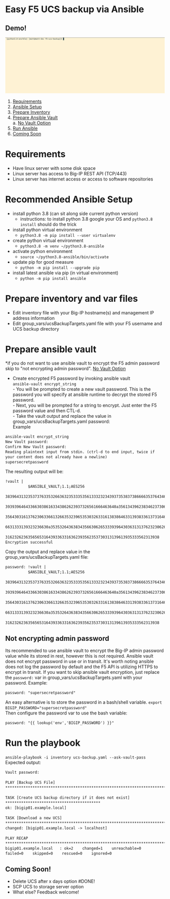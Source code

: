 # Easy F5 UCS backup via Ansible

## Demo!
![Alt Text](https://github.com/megamattzilla/ansible/raw/main/f5-ucs-backup/ucs-ansible.gif)

1.  [Requirements](#Requirements)
2.  [Ansible Setup](#Ansible_Setup)
3.  [Prepare Inventory](#Prepare_Inventory)
4.  [Prepare Ansible Vault](#Prepare_Ansible_Vault)  
    a.  [No Vault Option](#no_password_encrypt)
5.  [Run Ansible](#Run_Ansible)
6.  [Coming Soon](#new_features)


# Requirements <a name="Requirements"></a>
- Have linux server with some disk space
- Linux server has access to Big-IP REST API (TCP/443)
- Linux server has internet access or access to software repositories

# Recommended Ansible Setup <a name="Ansible_Setup"></a>
- install python 3.8 (can sit along side current python version)
    - instructions: to install python 3.8 google your OS and `python3.8 install` should do the trick
- install python virtual environment
    - `python3.8 -m pip install --user virtualenv` 
- create python virtual environment
    - `python3.8 -m venv ~/python3.8-ansible` 
- activate python environment
    - `source ~/python3.8-ansible/bin/activate`
- update pip for good measure
    - `python -m pip install --upgrade pip`
- install latest ansible via pip (in virtual environment)
    - `python -m pip install ansible`

# Prepare inventory and var files <a name="Prepare_Inventory"></a>
- Edit inventory file with your Big-IP hostname(s) and management IP address information
- Edit group_vars/ucsBackupTargets.yaml file with your F5 username and UCS backup directory

# Prepare ansible vault <a name="Prepare_Ansible_Vault"></a>
*if you do not want to use ansible vault to encrypt the F5 admin password skip to "not encrypting admin password". [No Vault Option](#no_password_encrypt)

- Create encrypted F5 password by invoking ansible vault  
`ansible-vault encrypt_string`  
        - You will be prompted to create a new vault password. This is the password you will specify at ansible runtime to decrypt the stored F5 password.  
        - Next, you will be prompted for a string to encrypt. Just enter the F5 password value and then CTL-d.  
        - Take the vault output and replace the value in group_vars/ucsBackupTargets.yaml password: <value>  
Example
``` 
ansible-vault encrypt_string
New Vault password: 
Confirm New Vault password: 
Reading plaintext input from stdin. (ctrl-d to end input, twice if your content does not already have a newline)
supersecretpassword
```
The resulting output will be:  
``` 
!vault |
          $ANSIBLE_VAULT;1.1;AES256
          38396431323537376335326636323533353561333232343937353837386666353764346264643539
          3939396464336630386163343862623937326561666463640a356134396238346237306235316338
          35643031613762306336613266353239653530326331613838646331393833613731646539626331
          6631333139323236630a353532643638343566306265333939643036313137623230626633326131
          31623262363565653164393363316362393562353730313139613935333562313938
Encryption successful
```
Copy the output and replace value in the group_vars/ucsBackupTargets.yaml file:
```
password: !vault |
          $ANSIBLE_VAULT;1.1;AES256
          38396431323537376335326636323533353561333232343937353837386666353764346264643539
          3939396464336630386163343862623937326561666463640a356134396238346237306235316338
          35643031613762306336613266353239653530326331613838646331393833613731646539626331
          6631333139323236630a353532643638343566306265333939643036313137623230626633326131
          31623262363565653164393363316362393562353730313139613935333562313938
```
## Not encrypting admin password <a name="no_password_encrypt"></a>
Its recommended to use ansible vault to encrypt the Big-IP admin password value while its stored in rest, however this is not required. Ansible vault does not encrypt password in use or in transit. It's worth noting ansible does not log the password by default and the F5 API is utilizing HTTPS to encrypt in transit. If you want to skip ansible vault encryption, just replace the `password:` var in group_vars/ucsBackupTargets.yaml with your password.
Example:
```
password: "supersecretpassword"
```
An easy alternative is to store the password in a bash/shell variable.
`export BIGIP_PASSWORD="supersecretpassword"`  
Then configure the password var to use the bash variable:
```
password: "{{ lookup('env','BIGIP_PASSWORD') }}"
```
# Run the playbook <a name="Run_Ansible"></a>
`ansible-playbook -i inventory ucs-backup.yaml --ask-vault-pass`   
Expected output:  
```
Vault password: 

PLAY [Backup UCS File] ***************************************************************************

TASK [Create UCS backup directory if it does not exist] ******************************************
ok: [bigip01.example.local]

TASK [Download a new UCS] ************************************************************************
changed: [bigip01.example.local -> localhost]

PLAY RECAP ***************************************************************************************
bigip01.example.local   : ok=2    changed=1    unreachable=0    failed=0    skipped=0    rescued=0    ignored=0   
```

## Coming Soon! <a name="new_features"></a>
- Delete UCS after x days option #DONE!
- SCP UCS to storage server option
- What else? Feedback welcome!